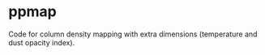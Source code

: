 # ppmap
Code for column density mapping with extra dimensions (temperature and dust opacity index).
